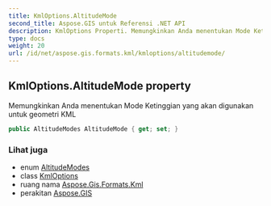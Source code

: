```yaml
---
title: KmlOptions.AltitudeMode
second_title: Aspose.GIS untuk Referensi .NET API
description: KmlOptions Properti. Memungkinkan Anda menentukan Mode Ketinggian yang akan digunakan untuk geometri KML
type: docs
weight: 20
url: /id/net/aspose.gis.formats.kml/kmloptions/altitudemode/
---
```

## KmlOptions.AltitudeMode property

Memungkinkan Anda menentukan Mode Ketinggian yang akan digunakan untuk geometri KML

```csharp
public AltitudeModes AltitudeMode { get; set; }
```

### Lihat juga

* enum [AltitudeModes](../../altitudemodes/)
* class [KmlOptions](../)
* ruang nama [Aspose.Gis.Formats.Kml](../../kmloptions/)
* perakitan [Aspose.GIS](../../../)


